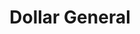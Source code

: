 ---
title: "Dollar General"
url: /bloomfield/dollar-general-east-broadway-avenue/
shop: variety store
---